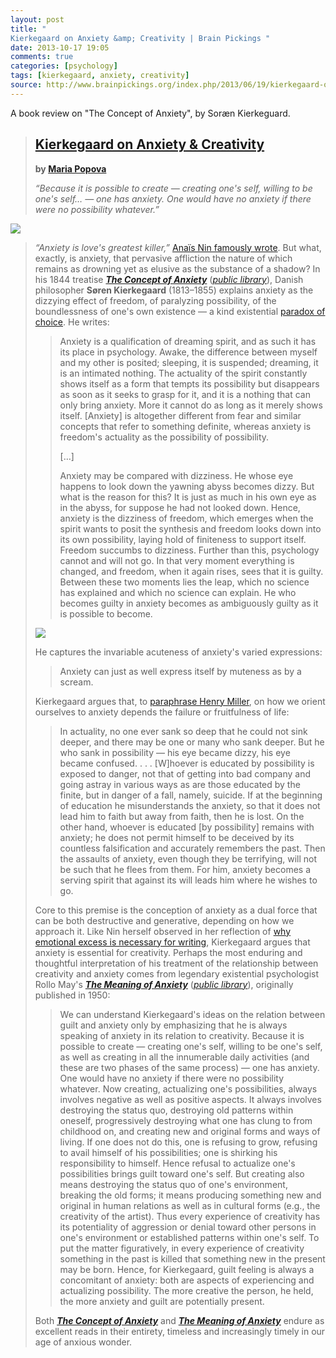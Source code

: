 ```yaml
---
layout: post
title: "
Kierkegaard on Anxiety &amp; Creativity | Brain Pickings "
date: 2013-10-17 19:05
comments: true
categories: [psychology]
tags: [kierkegaard, anxiety, creativity]
source: http://www.brainpickings.org/index.php/2013/06/19/kierkegaard-on-anxiety-and-creativity/
---
```

A book review on "The Concept of Anxiety", by Soræn Kierkeguard.



> [Kierkegaard on Anxiety & Creativity](http://www.brainpickings.org/index.php/2013/06/19/kierkegaard-on-anxiety-and-creativity/)
> -------------------------------------------------------------------------------------------------------------------------------
> 
> **by [Maria Popova](http://www.brainpickings.org/index.php/author/mpopova/ "Posts by Maria Popova")**
> 
> *“Because it is possible to create — creating one's self, willing to be one's self… — one has anxiety. One would have no anxiety if there were no possibility whatever.”*
> 
>
[![](http://www.brainpickings.org/wp-content/uploads/2013/06/kierkegaardanxiety.gif)](http://www.amazon.com/Concept-Anxiety-Psychologically-Deliberation-Kierkegaards/dp/0691020116/?tag=braipick-20)


> *“Anxiety is love's greatest killer,”* [Anaïs Nin famously wrote](http://www.brainpickings.org/index.php/2012/12/03/anais-nin-love-debbie-millman-1/). But what, exactly, is anxiety, that pervasive affliction the nature of which remains as drowning yet as elusive as the substance of a shadow? In his 1844 treatise [***The Concept of Anxiety***](http://www.amazon.com/Concept-Anxiety-Psychologically-Deliberation-Kierkegaards/dp/0691020116/?tag=braipick-20) ([*public library*](http://www.worldcat.org/title/concept-of-anxiety-a-simple-psychologically-orienting-deliberation-on-the-dogmatic-issue-of-hereditary-sin/oclc/5494194&referer=brief_results)), Danish philosopher **Søren Kierkegaard** (1813–1855) explains anxiety as the dizzying effect of freedom, of paralyzing possibility, of the boundlessness of one's own existence — a kind existential [paradox of choice](http://www.brainpickings.org/index.php/2010/11/05/choice-decisions-books/#barryschwartz). He writes:
> 
> > Anxiety is a qualification of dreaming spirit, and as such it has its place in psychology. Awake, the difference between myself and my other is posited; sleeping, it is suspended; dreaming, it is an intimated nothing. The actuality of the spirit constantly shows itself as a form that tempts its possibility but disappears as soon as it seeks to grasp for it, and it is a nothing that can only bring anxiety. More it cannot do as long as it merely shows itself. [Anxiety] is altogether different from fear and similar concepts that refer to something definite, whereas anxiety is freedom's actuality as the possibility of possibility.
> >
> > […]
> >
> > Anxiety may be compared with dizziness. He whose eye happens to look down the yawning abyss becomes dizzy. But what is the reason for this? It is just as much in his own eye as in the abyss, for suppose he had not looked down. Hence, anxiety is the dizziness of freedom, which emerges when the spirit wants to posit the synthesis and freedom looks down into its own possibility, laying hold of finiteness to support itself. Freedom succumbs to dizziness. Further than this, psychology cannot and will not go. In that very moment everything is changed, and freedom, when it again rises, sees that it is guilty. Between these two moments lies the leap, which no science has explained and which no science can explain. He who becomes guilty in anxiety becomes as ambiguously guilty as it is possible to become.
> 
> ![](http://www.brainpickings.org/wp-content/uploads/2013/06/kierkegaard_stamp.jpg)
> 
> He captures the invariable acuteness of anxiety's varied expressions:
> 
> > Anxiety can just as well express itself by muteness as by a scream.
> 
> Kierkegaard argues that, to [paraphrase Henry Miller](http://www.brainpickings.org/index.php/2012/10/09/the-wisdom-of-the-heart-henry-miller/), on how we orient ourselves to anxiety depends the failure or fruitfulness of life:
> 
> > In actuality, no one ever sank so deep that he could not sink deeper, and there may be one or many who sank deeper. But he who sank in possibility — his eye became dizzy, his eye became confused. . . . [W]hoever is educated by possibility is exposed to danger, not that of getting into bad company and going astray in various ways as are those educated by the finite, but in danger of a fall, namely, suicide. If at the beginning of education he misunderstands the anxiety, so that it does not lead him to faith but away from faith, then he is lost. On the other hand, whoever is educated [by possibility] remains with anxiety; he does not permit himself to be deceived by its countless falsification and accurately remembers the past. Then the assaults of anxiety, even though they be terrifying, will not be such that he flees from them. For him, anxiety becomes a serving spirit that against its will leads him where he wishes to go.
> 
> Core to this premise is the conception of anxiety as a dual force that can be both destructive and generative, depending on how we approach it. Like Nin herself observed in her reflection of [why emotional excess is necessary for writing](http://www.brainpickings.org/index.php/2012/09/03/anais-nin-on-emotion-and-writing/), Kierkegaard argues that anxiety is essential for creativity. Perhaps the most enduring and thoughtful interpretation of his treatment of the relationship between creativity and anxiety comes from legendary existential psychologist Rollo May's [***The Meaning of Anxiety***](http://www.amazon.com/The-Meaning-Anxiety-Rollo-May/dp/0393314561/?tag=braipick-20) ([*public library*](http://www.worldcat.org/title/meaning-of-anxiety/oclc/2798797&referer=brief_results)), originally published in 1950:
> 
> > We can understand Kierkegaard's ideas on the relation between guilt and anxiety only by emphasizing that he is always speaking of anxiety in its relation to creativity. Because it is possible to create — creating one's self, willing to be one's self, as well as creating in all the innumerable daily activities (and these are two phases of the same process) — one has anxiety. One would have no anxiety if there were no possibility whatever. Now creating, actualizing one's possibilities, always involves negative as well as positive aspects. It always involves destroying the status quo, destroying old patterns within oneself, progressively destroying what one has clung to from childhood on, and creating new and original forms and ways of living. If one does not do this, one is refusing to grow, refusing to avail himself of his possibilities; one is shirking his responsibility to himself. Hence refusal to actualize one's possibilities brings guilt toward one's self. But creating also means destroying the status quo of one's environment, breaking the old forms; it means producing something new and original in human relations as well as in cultural forms (e.g., the creativity of the artist). Thus every experience of creativity has its potentiality of aggression or denial toward other persons in one's environment or established patterns within one's self. To put the matter figuratively, in every experience of creativity something in the past is killed that something new in the present may be born. Hence, for Kierkegaard, guilt feeling is always a concomitant of anxiety: both are aspects of experiencing and actualizing possibility. The more creative the person, he held, the more anxiety and guilt are potentially present.
> 
> 
> Both [***The Concept of Anxiety***](http://www.amazon.com/Concept-Anxiety-Psychologically-Deliberation-Kierkegaards/dp/0691020116/?tag=braipick-20) and [***The Meaning of Anxiety***](http://www.amazon.com/The-Meaning-Anxiety-Rollo-May/dp/0393314561/?tag=braipick-20) endure as excellent reads in their entirety, timeless and increasingly timely in our age of anxious wonder.
> 
